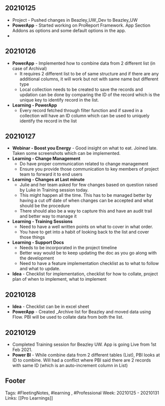 ## 20210125
- Project - Pushed changes in Beazley_UW_Dev to Beazley_UW
- **PowerApp** - Started working on ProReport Framework. App Section Addons as options and some default options in the app. 
- 
## 20210126
 - **PowerApp** - Implemented how to combine data from 2 different list (in case of Archival)
	 - It requires 2 different list to be of same structure and if there are any additional columns, it will work but not with same name but different type
	 - Local collection needs to be created to save the records and updation can be done by comparing the ID of the record which is the unique key to identify record in the list.
 - **Learning - PowerApp**
	 - Every record fetched through filter function and if saved in a collection will have an ID column which can be used to uniquely identify the record in the list
 
## 20210127
- **Webinar - Boost you Energy** - Good insight on what to eat. Joined late. Taken some screenshots which can be implemented.
- **Learning - Change Management** 
	- Do have proper communication related to change management
	- Ensure you provide those communication to key members of project team to forward it to end users
- **Learning - Changes at Last minute**
	- Julie and her team asked for few changes based on question raised by Luke in Training session today.
	- This might happen all the time. This has to be managed better by having a cut off date of when changes can be accepted and what should be the procedure
	- There should also be a way to capture this and have an audit trail and better way to manage it
- **Learning - Training Sessions**
	- Need to have a well written points on what to cover in what order.
	- You have to get into a habit of looking back to the list and cover those things
- **Learning - Support Docs**
	- Needs to be incorporated in the project timeline
	- Better way would be to keep updating the doc as you go along with the development
	- Need to have a feature implementation checklist as to what to follow and what to update.
- **Idea** - Checklist for implementation, checklist for how to collate, project plan of when to implement, what to implement

## 20210128
- **Idea** - Checklist can be in excel sheet
- **PowerApp** - Created _Archive list for Beazley and moved data using Flow. PBI will be used to collate data from both the list. 

## 20210129
- Completed Training session for Beazley UW. App is going Live from 1st Feb 2021.
- **Power BI** - While combine data from 2 different tables (List), PBI looks at ID to combine. Will had a conflict where PBI said there are 2 records with same ID (which is an auto-increment column in List)

## Footer

Tags: #FleetingNotes, #learning , #Professional
Week: 20210125 - 20210131
Links: [[Pro Learnings]]


<!--
Comment - 
-->
<!--stackedit_data:
eyJoaXN0b3J5IjpbLTEwMTU3MTg2MzIsLTQ4MTY2ODQ1MSwtNj
gzNjY5MzE4LC0xMDExMTk5NTk1XX0=
-->